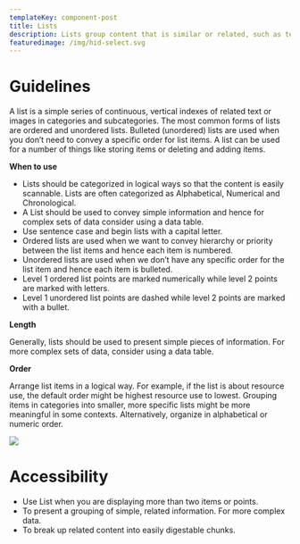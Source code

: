 ```yaml
---
templateKey: component-post
title: Lists
description: Lists group content that is similar or related, such as terms and definitions.
featuredimage: /img/hid-select.svg
---
```

# **Guidelines**

A list is a simple series of continuous, vertical indexes of related text or images in categories and subcategories. The most common forms of lists are ordered and unordered lists. Bulleted (unordered) lists are used when you don’t need to convey a specific order for list items. A list can be used for a number of things like storing items or deleting and adding items.

**When to use**

* Lists should be categorized in logical ways so that the content is easily scannable. Lists are often categorized as Alphabetical, Numerical and Chronological.
* A List should be used to convey simple information and hence for complex sets of data consider using a data table.
* Use sentence case and begin lists with a capital letter.
* Ordered lists are used when we want to convey hierarchy or priority between the list items and hence each item is numbered.
* Unordered lists are used when we don’t have any specific order for the list item and hence each item is bulleted.
* Level 1 ordered list points are marked numerically while level 2 points are marked with letters.
* Level 1 unordered list points are dashed while level 2 points are marked with a bullet.

**Length**

Generally, lists should be used to present simple pieces of information. For more complex sets of data, consider using a data table.

**Order**

Arrange list items in a logical way. For example, if the list is about resource use, the default order might be highest resource use to lowest. Grouping items in categories into smaller, more specific lists might be more meaningful in some contexts. Alternatively, organize in alphabetical or numeric order.

![](/img/list-g.png)

# **Accessibility**

* Use List when you are displaying more than two items or points.
* To present a grouping of simple, related information. For more complex data.
* To break up related content into easily digestable chunks.